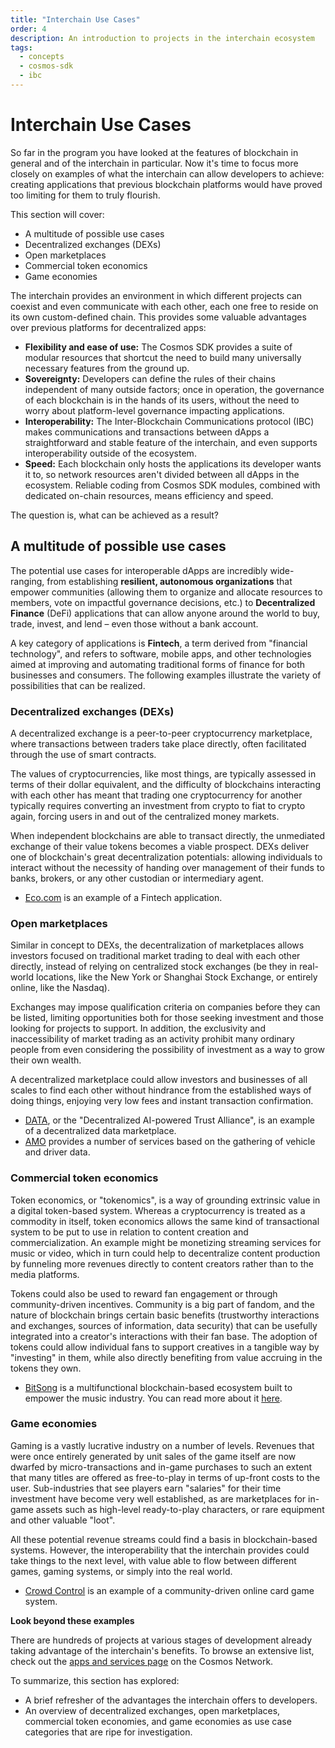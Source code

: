 ```yaml
---
title: "Interchain Use Cases"
order: 4
description: An introduction to projects in the interchain ecosystem
tags:
  - concepts
  - cosmos-sdk
  - ibc
---
```


# Interchain Use Cases

So far in the program you have looked at the features of blockchain in general and of the interchain in particular. Now it's time to focus more closely on examples of what the interchain can allow developers to achieve: creating applications that previous blockchain platforms would have proved too limiting for them to truly flourish.

<HighlightBox type="learning">

This section will cover:

* A multitude of possible use cases
* Decentralized exchanges (DEXs)
* Open marketplaces
* Commercial token economics
* Game economies

</HighlightBox>

The interchain provides an environment in which different projects can coexist and even communicate with each other, each one free to reside on its own custom-defined chain. This provides some valuable advantages over previous platforms for decentralized apps:

* **Flexibility and ease of use:** The Cosmos SDK provides a suite of modular resources that shortcut the need to build many universally necessary features from the ground up.
* **Sovereignty:** Developers can define the rules of their chains independent of many outside factors; once in operation, the governance of each blockchain is in the hands of its users, without the need to worry about platform-level governance impacting applications.
* **Interoperability:** The Inter-Blockchain Communications protocol (IBC) makes communications and transactions between dApps a straightforward and stable feature of the interchain, and even supports interoperability outside of the ecosystem.
* **Speed:** Each blockchain only hosts the applications its developer wants it to, so network resources aren't divided between all dApps in the ecosystem. Reliable coding from Cosmos SDK modules, combined with dedicated on-chain resources, means efficiency and speed.

The question is, what can be achieved as a result?

## A multitude of possible use cases

The potential use cases for interoperable dApps are incredibly wide-ranging, from establishing **resilient, autonomous organizations** that empower communities (allowing them to organize and allocate resources to members, vote on impactful governance decisions, etc.) to **Decentralized Finance** (DeFi) applications that can allow anyone around the world to buy, trade, invest, and lend – even those without a bank account.

A key category of applications is **Fintech**, a term derived from "financial technology", and refers to software, mobile apps, and other technologies aimed at improving and automating traditional forms of finance for both businesses and consumers. The following examples illustrate the variety of possibilities that can be realized.

### Decentralized exchanges (DEXs)

A decentralized exchange is a peer-to-peer cryptocurrency marketplace, where transactions between traders take place directly, often facilitated through the use of smart contracts.

The values of cryptocurrencies, like most things, are typically assessed in terms of their dollar equivalent, and the difficulty of blockchains interacting with each other has meant that trading one cryptocurrency for another typically requires converting an investment from crypto to fiat to crypto again, forcing users in and out of the centralized money markets.

When independent blockchains are able to transact directly, the unmediated exchange of their value tokens becomes a viable prospect. DEXs deliver one of blockchain's great decentralization potentials: allowing individuals to interact without the necessity of handing over management of their funds to banks, brokers, or any other custodian or intermediary agent.

* [Eco.com](https://eco.com/) is an example of a Fintech application.

### Open marketplaces

Similar in concept to DEXs, the decentralization of marketplaces allows investors focused on traditional market trading to deal with each other directly, instead of relying on centralized stock exchanges (be they in real-world locations, like the New York or Shanghai Stock Exchange, or entirely online, like the Nasdaq). 

Exchanges may impose qualification criteria on companies before they can be listed, limiting opportunities both for those seeking investment and those looking for projects to support. In addition, the exclusivity and inaccessibility of market trading as an activity prohibit many ordinary people from even considering the possibility of investment as a way to grow their own wealth.

A decentralized marketplace could allow investors and businesses of all scales to find each other without hindrance from the established ways of doing things, enjoying very low fees and instant transaction confirmation.

* [DATA](https://data.eco/), or the "Decentralized AI-powered Trust Alliance", is an example of a decentralized data marketplace.
* [AMO](https://www.amo.foundation/) provides a number of services based on the gathering of vehicle and driver data.

### Commercial token economics

Token economics, or "tokenomics", is a way of grounding extrinsic value in a digital token-based system. Whereas a cryptocurrency is treated as a commodity in itself, token economics allows the same kind of transactional system to be put to use in relation to content creation and commercialization. An example might be monetizing streaming services for music or video, which in turn could help to decentralize content production by funneling more revenues directly to content creators rather than to the media platforms.

Tokens could also be used to reward fan engagement or through community-driven incentives. Community is a big part of fandom, and the nature of blockchain brings certain basic benefits (trustworthy interactions and exchanges, sources of information, data security) that can be usefully integrated into a creator's interactions with their fan base. The adoption of tokens could allow individual fans to support creatives in a tangible way by "investing" in them, while also directly benefiting from value accruing in the tokens they own.

* [BitSong](https://bitsong.io/) is a multifunctional blockchain-based ecosystem built to empower the music industry. You can read more about it [here](https://docs.bitsong.io/).

### Game economies

Gaming is a vastly lucrative industry on a number of levels. Revenues that were once entirely generated by unit sales of the game itself are now dwarfed by micro-transactions and in-game purchases to such an extent that many titles are offered as free-to-play in terms of up-front costs to the user. Sub-industries that see players earn "salaries" for their time investment have become very well established, as are marketplaces for in-game assets such as high-level ready-to-play characters, or rare equipment and other valuable "loot".

All these potential revenue streams could find a basis in blockchain-based systems. However, the interoperability that the interchain provides could take things to the next level, with value able to flow between different games, gaming systems, or simply into the real world.

* [Crowd Control](https://crowdcontrol.network/#/) is an example of a community-driven online card game system.

<HighlightBox type="info">

**Look beyond these examples**

There are hundreds of projects at various stages of development already taking advantage of the interchain's benefits. To browse an extensive list, check out the [apps and services page](https://cosmos.network/ecosystem/apps/) on the Cosmos Network.

</HighlightBox>

<HighlightBox type="synopsis">

To summarize, this section has explored:

* A brief refresher of the advantages the interchain offers to developers.
* An overview of decentralized exchanges, open marketplaces, commercial token economies, and game economies as use case categories that are ripe for investigation.

</HighlightBox>

<!--## Next up

Are you ready to get some ATOM? Find out all about the native token of the Cosmos Hub and how to stake ATOM in the [next section](./4-atom-staking.md).-->
